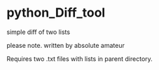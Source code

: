 # python_Diff_tool
simple diff of two lists

please note. written by absolute amateur

Requires two .txt files with lists in parent directory. 



